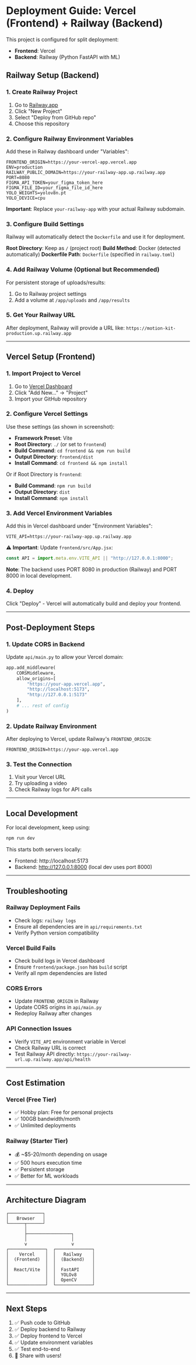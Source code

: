 # Deployment Guide: Vercel (Frontend) + Railway (Backend)

This project is configured for split deployment:
- **Frontend**: Vercel
- **Backend**: Railway (Python FastAPI with ML)

## Railway Setup (Backend)

### 1. Create Railway Project
1. Go to [Railway.app](https://railway.app)
2. Click "New Project"
3. Select "Deploy from GitHub repo"
4. Choose this repository

### 2. Configure Railway Environment Variables

Add these in Railway dashboard under "Variables":

```
FRONTEND_ORIGIN=https://your-vercel-app.vercel.app
ENV=production
RAILWAY_PUBLIC_DOMAIN=https://your-railway-app.up.railway.app
PORT=8080
FIGMA_API_TOKEN=your_figma_token_here
FIGMA_FILE_ID=your_figma_file_id_here
YOLO_WEIGHTS=yolov8n.pt
YOLO_DEVICE=cpu
```

**Important**: Replace `your-railway-app` with your actual Railway subdomain.

### 3. Configure Build Settings

Railway will automatically detect the `Dockerfile` and use it for deployment.

**Root Directory**: Keep as `/` (project root)
**Build Method**: Docker (detected automatically)
**Dockerfile Path**: `Dockerfile` (specified in `railway.toml`)

### 4. Add Railway Volume (Optional but Recommended)

For persistent storage of uploads/results:
1. Go to Railway project settings
2. Add a volume at `/app/uploads` and `/app/results`

### 5. Get Your Railway URL

After deployment, Railway will provide a URL like:
`https://motion-kit-production.up.railway.app`

---

## Vercel Setup (Frontend)

### 1. Import Project to Vercel
1. Go to [Vercel Dashboard](https://vercel.com/dashboard)
2. Click "Add New..." → "Project"
3. Import your GitHub repository

### 2. Configure Vercel Settings

Use these settings (as shown in screenshot):

- **Framework Preset**: Vite
- **Root Directory**: `./` (or set to `frontend`)
- **Build Command**: `cd frontend && npm run build`
- **Output Directory**: `frontend/dist`
- **Install Command**: `cd frontend && npm install`

Or if Root Directory is `frontend`:
- **Build Command**: `npm run build`
- **Output Directory**: `dist`
- **Install Command**: `npm install`

### 3. Add Vercel Environment Variables

Add this in Vercel dashboard under "Environment Variables":

```
VITE_API=https://your-railway-app.up.railway.app
```

⚠️ **Important**: Update `frontend/src/App.jsx`:

```javascript
const API = import.meta.env.VITE_API || "http://127.0.0.1:8000";
```

**Note**: The backend uses PORT 8080 in production (Railway) and PORT 8000 in local development.

### 4. Deploy

Click "Deploy" - Vercel will automatically build and deploy your frontend.

---

## Post-Deployment Steps

### 1. Update CORS in Backend

Update `api/main.py` to allow your Vercel domain:

```python
app.add_middleware(
    CORSMiddleware,
    allow_origins=[
        "https://your-app.vercel.app",
        "http://localhost:5173",
        "http://127.0.0.1:5173"
    ],
    # ... rest of config
)
```

### 2. Update Railway Environment

After deploying to Vercel, update Railway's `FRONTEND_ORIGIN`:
```
FRONTEND_ORIGIN=https://your-app.vercel.app
```

### 3. Test the Connection

1. Visit your Vercel URL
2. Try uploading a video
3. Check Railway logs for API calls

---

## Local Development

For local development, keep using:
```bash
npm run dev
```

This starts both servers locally:
- Frontend: http://localhost:5173
- Backend: http://127.0.0.1:8000 (local dev uses port 8000)

---

## Troubleshooting

### Railway Deployment Fails
- Check logs: `railway logs`
- Ensure all dependencies are in `api/requirements.txt`
- Verify Python version compatibility

### Vercel Build Fails
- Check build logs in Vercel dashboard
- Ensure `frontend/package.json` has `build` script
- Verify all npm dependencies are listed

### CORS Errors
- Update `FRONTEND_ORIGIN` in Railway
- Update CORS origins in `api/main.py`
- Redeploy Railway after changes

### API Connection Issues
- Verify `VITE_API` environment variable in Vercel
- Check Railway URL is correct
- Test Railway API directly: `https://your-railway-url.up.railway.app/api/health`

---

## Cost Estimation

### Vercel (Free Tier)
- ✅ Hobby plan: Free for personal projects
- ✅ 100GB bandwidth/month
- ✅ Unlimited deployments

### Railway (Starter Tier)
- 💰 ~$5-20/month depending on usage
- ✅ 500 hours execution time
- ✅ Persistent storage
- ✅ Better for ML workloads

---

## Architecture Diagram

```
┌─────────────┐
│   Browser   │
└──────┬──────┘
       │
       ├─────────────────┐
       │                 │
       v                 v
┌──────────────┐  ┌──────────────┐
│    Vercel    │  │   Railway    │
│  (Frontend)  │  │  (Backend)   │
│              │  │              │
│  React/Vite  │  │  FastAPI     │
│              │  │  YOLOv8      │
│              │  │  OpenCV      │
└──────────────┘  └──────────────┘
```

---

## Next Steps

1. ✅ Push code to GitHub
2. ✅ Deploy backend to Railway
3. ✅ Deploy frontend to Vercel
4. ✅ Update environment variables
5. ✅ Test end-to-end
6. 🎉 Share with users!

